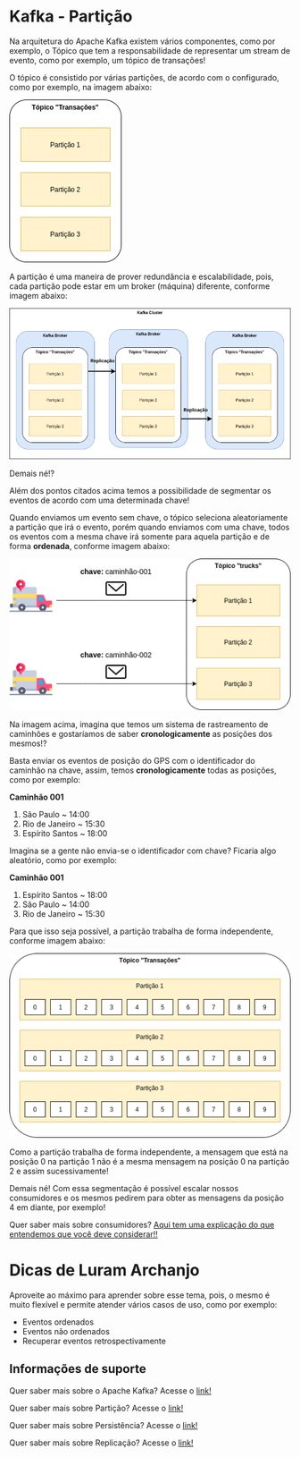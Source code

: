 # Kafka - Partição

Na arquitetura do Apache Kafka existem vários componentes, como por exemplo, o Tópico que tem a responsabilidade de 
representar um stream de evento, como por exemplo, um tópico de transações!

O tópico é consistido por várias partições, de acordo com o configurado, como por exemplo, na imagem abaixo:

![alt text](../images/kafka-002.png "Apache Kafka")

A partição é uma maneira de prover redundância e escalabilidade, pois, cada partição pode estar em um broker (máquina) 
diferente, conforme imagem abaixo:

![alt text](../images/kafka-001.png "Apache Kafka")

Demais né!?

Além dos pontos citados acima temos a possibilidade de segmentar os eventos de acordo com uma determinada chave!

Quando enviamos um evento sem chave, o tópico seleciona aleatoriamente a partição que irá o evento, porém quando enviamos 
com uma chave, todos os eventos com a mesma chave irá somente para aquela partição e de forma **ordenada**, conforme imagem 
abaixo:

![alt text](../images/kafka-003.png "Apache Kafka")

Na imagem acima, imagina que temos um sistema de rastreamento de caminhões e gostaríamos de saber **cronologicamente** as 
posições dos mesmos!?

Basta enviar os eventos de posição do GPS com o identificador do caminhão na chave, assim, temos **cronologicamente** todas 
as posições, como por exemplo:

**Caminhão 001**

1. São Paulo ~ 14:00
2. Rio de Janeiro ~ 15:30
3. Espírito Santos ~ 18:00

Imagina se a gente não envia-se o identificador com chave? Ficaria algo aleatório, como por exemplo:

**Caminhão 001**

1. Espírito Santos ~ 18:00
2. São Paulo ~ 14:00
3. Rio de Janeiro ~ 15:30

Para que isso seja possível, a partição trabalha de forma independente, conforme imagem abaixo:

![alt text](../images/kafka-004.png "Apache Kafka")

Como a partição trabalha de forma independente, a mensagem que está na posição 0 na partição 1 não é a mesma mensagem 
na posição 0 na partição 2 e assim sucessivamente!

Demais né! Com essa segmentação é possível escalar nossos consumidores e os mesmos pedirem para obter as mensagens da 
posição 4 em diante, por exemplo!

Quer saber mais sobre consumidores? [Aqui tem uma explicação do que entendemos que você deve considerar!!](../informacao_suporte/kafka-consumer.md)

# Dicas de Luram Archanjo

Aproveite ao máximo para aprender sobre esse tema, pois, o mesmo é muito flexível e permite atender vários casos de uso, 
como por exemplo:

- Eventos ordenados
- Eventos não ordenados
- Recuperar eventos retrospectivamente

## Informações de suporte

Quer saber mais sobre o Apache Kafka? Acesse o [link!](https://kafka.apache.org)

Quer saber mais sobre Partição? Acesse o [link!](https://kafka.apache.org/)

Quer saber mais sobre Persistência? Acesse o [link!](https://kafka.apache.org/documentation/#persistence)

Quer saber mais sobre Replicação? Acesse o [link!](https://kafka.apache.org/documentation/#replication)